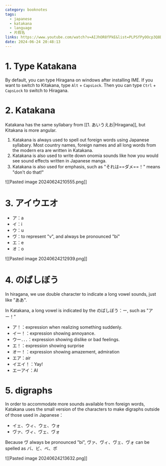 ```yaml
---
category: booknotes
tags:
  - japanese
  - katakana
  - language
  - 片假名
links: https://www.youtube.com/watch?v=AIJhOR8fPkE&list=PLPSfPyOOcp3Q8DNjJvUzMFcgM0tZ_0a87
date: 2024-06-24 20:48:13
---
```

# 1. Type Katakana

By default, you can type Hiragana on windows after installing IME. If you want to switch to Kitakana, type `Alt` + `CapsLock`. Then you can type `Ctrl` + `CapsLock` to switch to Hiragana.

# 2. Katakana

Katakana has the same syllabary from [[1. あいうえお|Hiragana]], but Kitakana is more angular.

1. Katakana is always used to spell out foreign words using Japanese syllabary. Most country names, foreign names and all long words from the modern era are written in Katakana.
2. Katakana is also used to write down onomia sounds like how you would see sound effects written in Japanese manga.
3. Katakana is also used for emphasis, such as "それは==ダメ==！" means "don't do that!"

![[Pasted image 20240624210555.png]]

# 3. アイウエオ

- ア：a
- イ：i
- ウ：u
- ヴ：to represent "v", and always be pronounced "bi"
- エ：e
- オ：o

![[Pasted image 20240624212939.png]]

# 4. のばしぼう

In hiragana, we use double character to indicate a long vowel sounds, just like "ああ".

In Katakana, a long vowel is indicated by the のばしぼう：ー, such as "アー！"

- ア！：expression when realizing something suddenly.
- イー！：expression showing annoyance.
- ウー．．．：expression showing dislike or bad feelings.
- エ！：expression showing surprise
- オー！：expression showing amazement, admiration
- エア：air
- イエイ！：Yay!
- エーアイ：AI

# 5. digraphs

In order to accommodate more sounds available from foreign words, Katakana uses the small version of the characters to make digraphs outside of those used in Japanese：

- イェ、ウィ、ウェ、ウォ
- ヴァ、ヴィ、ヴェ、ヴォ

Because ヴ always be pronounced "bi", ヴァ、ヴィ、ヴェ、ヴォ can be spelled as バ、ビ、ベ、ボ

![[Pasted image 20240624213632.png]]